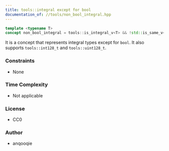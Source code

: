```yaml
---
title: tools::integral except for bool
documentation_of: //tools/non_bool_integral.hpp
---
```


```cpp
template <typename T>
concept non_bool_integral = tools::is_integral_v<T> && !std::is_same_v<std::remove_cv_t<T>, bool>;
```

It is a concept that represents integral types except for `bool`.
It also supports `tools::int128_t` and `tools::uint128_t`.

### Constraints
- None

### Time Complexity
- Not applicable

### License
- CC0

### Author
- anqooqie
